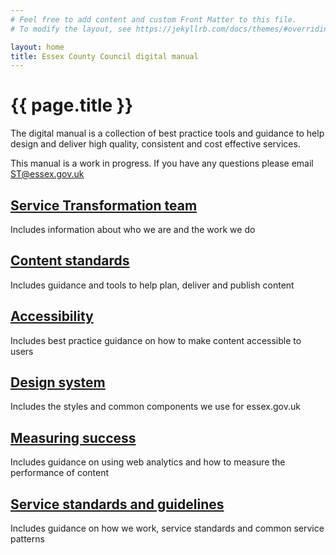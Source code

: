 ```yaml
---
# Feel free to add content and custom Front Matter to this file.
# To modify the layout, see https://jekyllrb.com/docs/themes/#overriding-theme-defaults

layout: home
title: Essex County Council digital manual
---
```

# {{ page.title }}

The digital manual is a collection of best practice tools and guidance to help design and deliver high quality, consistent and cost effective services.

This manual is a work in progress. If you have any questions please email [ST@essex.gov.uk](mailto:ST@essex.gov.uk)

<div class="previews">
  <div class="preview">
    <h2 class="sub-section-heading"><a href="Service-Transformation-team">Service Transformation team</a></h2>
    <p>Includes information about who we are and the work we do</p>
  </div>
  <div class="preview">
    <h2 class="sub-section-heading"><a href="Content-standards">Content standards</a></h2>
    <p>Includes guidance and tools to help plan, deliver and publish content</p>
  </div>
  <div class="preview">
    <h2 class="sub-section-heading"><a href="Accessibility">Accessibility</a></h2>
    <p>Includes best practice guidance on how to make content accessible to users</p>
  </div>
  <div class="preview">
    <h2 class="sub-section-heading"><a href="Design-system">Design system</a></h2>
    <p>Includes the styles and common components we use for essex.gov.uk</p>
  </div>
  <div class="preview">
    <h2 class="sub-section-heading"><a href="Measuring-success">Measuring success</a></h2>
    <p>Includes guidance on using web analytics and how to measure the performance of content</p>
  </div>
    <div class="preview">
    <h2 class="sub-section-heading"><a href="Service-standards-and-guidelines">Service standards and guidelines</a></h2>
    <p>Includes guidance on how we work, service standards and common service patterns</p>
  </div>
</div>
